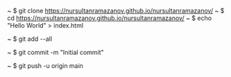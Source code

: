 ~ $ git clone https://nursultanramazanov.github.io/nursultanramazanov/
~ $ cd https://nursultanramazanov.github.io/nursultanramazanov/
~ $ echo "Hello World" > index.html

~ $ git add --all

~ $ git commit -m "Initial commit"

~ $ git push -u origin main
